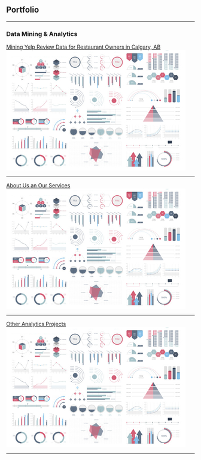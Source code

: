 ## Portfolio

---

### Data Mining & Analytics

[Mining Yelp Review Data for Restaurant Owners in Calgary, AB](/sample_page)
<img src="images/dummy_thumbnail.jpg?raw=true"/>

---
[About Us an Our Services](/pdf/cerberusanalytics.pdf)
<img src="images/dummy_thumbnail.jpg?raw=true"/>

---
[Other Analytics Projects](http://github.com/daynesorvisto)
<img src="images/dummy_thumbnail.jpg?raw=true"/>

---






